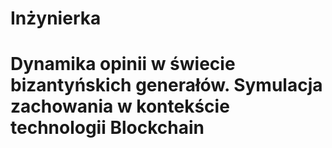 # Inżynierka
# Dynamika opinii w świecie bizantyńskich generałów. Symulacja zachowania w kontekście technologii Blockchain
